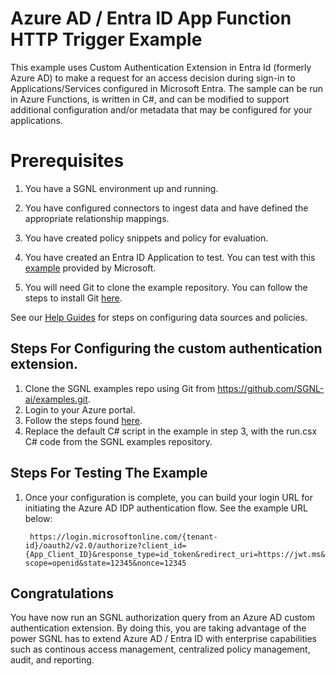 # Azure AD / Entra ID App Function HTTP Trigger Example
This example uses Custom Authentication Extension in Entra Id (formerly Azure AD) to make a request for an access decision during sign-in to Applications/Services configured in Microsoft Entra. The sample can be run in Azure Functions, is written in C#, and can be modified to support additional configuration and/or metadata that may be configured for your applications.


# Prerequisites

1. You have a SGNL environment up and running.
 
2. You have configured connectors to ingest data and have defined the appropriate relationship mappings.
 
3. You have created policy snippets and policy for evaluation.
 
4. You have created an Entra ID Application to test. You can test with this [example](https://jwt.ms/) provided by Microsoft.
 
5. You will need Git to clone the example repository. You can follow the steps to install Git [here](https://github.com/git-guides/install-git).


See our [Help Guides](https://support.sgnl.ai) for steps on configuring data sources and policies.


## Steps For Configuring the custom authentication extension.


1. Clone the SGNL examples repo using Git from https://github.com/SGNL-ai/examples.git.
2. Login to your Azure portal.
3. Follow the steps found [here](https://learn.microsoft.com/en-us/azure/active-directory/develop/custom-extension-get-started?tabs=azure-portal%2Chttp).
4. Replace the default C# script in the example in step 3, with the run.csx C# code from the SGNL examples repository.


## Steps For Testing The Example

1. Once your configuration is complete, you can build your login URL for initiating the Azure AD IDP authentication flow. See the example URL below:
   
    `` https://login.microsoftonline.com/{tenant-id}/oauth2/v2.0/authorize?client_id={App_Client_ID}&response_type=id_token&redirect_uri=https://jwt.ms&scope=openid&state=12345&nonce=12345``


## Congratulations
You have now run an SGNL authorization query from an Azure AD custom authentication extension. By doing this, you are taking advantage of the power SGNL has to extend Azure AD / Entra ID with enterprise capabilities such as continous access management, centralized policy management, audit, and reporting.



